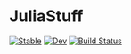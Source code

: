 # JuliaStuff

[![Stable](https://img.shields.io/badge/docs-stable-blue.svg)](https://john-waczak.github.io/JuliaStuff/stable)
[![Dev](https://img.shields.io/badge/docs-dev-blue.svg)](https://john-waczak.github.io/JuliaStuff/dev)
[![Build Status](https://github.com/john-waczak/JuliaStuff/actions/workflows/CI.yml/badge.svg?branch=main)](https://github.com/john-waczak/JuliaStuff/actions/workflows/CI.yml?query=branch%3Amain)
